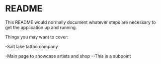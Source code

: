 # README

This README would normally document whatever steps are necessary to get the
application up and running.

Things you may want to cover:

-Salt lake tattoo company

-Main page to showcase artists and shop
--This is a subpoint
